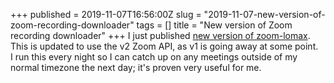 +++
published = 2019-11-07T16:56:00Z
slug = "2019-11-07-new-version-of-zoom-recording-downloader"
tags = []
title = "New version of Zoom recording downloader"
+++
I just published [new version of
zoom-lomax](https://crates.io/crates/zoom-lomax). This is updated to use
the v2 Zoom API, as v1 is going away at some point.  
I run this every night so I can catch up on any meetings outside of my
normal timezone the next day; it's proven very useful for me.
